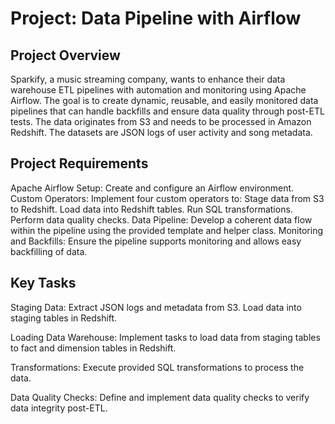 # Project: Data Pipeline with Airflow
## Project Overview
Sparkify, a music streaming company, wants to enhance their data warehouse ETL pipelines with automation and monitoring using Apache Airflow. The goal is to create dynamic, reusable, and easily monitored data pipelines that can handle backfills and ensure data quality through post-ETL tests. The data originates from S3 and needs to be processed in Amazon Redshift. The datasets are JSON logs of user activity and song metadata.

## Project Requirements
Apache Airflow Setup: Create and configure an Airflow environment.
Custom Operators: Implement four custom operators to:
   Stage data from S3 to Redshift.
   Load data into Redshift tables.
   Run SQL transformations.
   Perform data quality checks.
Data Pipeline: Develop a coherent data flow within the pipeline using the provided template and helper class.
Monitoring and Backfills: Ensure the pipeline supports monitoring and allows easy backfilling of data.


## Key Tasks

Staging Data:
Extract JSON logs and metadata from S3.
Load data into staging tables in Redshift.

Loading Data Warehouse:
Implement tasks to load data from staging tables to fact and dimension tables in Redshift.

Transformations:
Execute provided SQL transformations to process the data.

Data Quality Checks:
Define and implement data quality checks to verify data integrity post-ETL.
